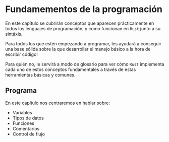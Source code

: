 # Fundamementos de la programación

En este capítulo se cubrirán conceptos que aparecen prácticamente en todos los lenguajes de programación, y como funcionan en `Rust` junto a su sintáxis.

Para todos los que estén empezando a programar, les ayudará a conseguir una base sólida sobre la que desarrollar el manejo básico a la hora de escribir código!

Para quién no, le servirá a modo de glosario para ver cómo `Rust` implementa cada uno de estos conceptos fundamentales a través de estas herramientas básicas y comunes. 

## Programa

En este capítulo nos centraremos en hablar sobre:

- Variables
- Tipos de datos
- Funciones 
- Comentarios 
- Control de flujo